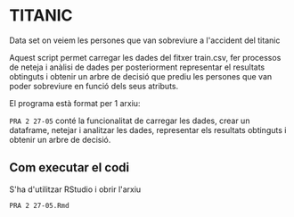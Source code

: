 # TITANIC
Data set on veiem les persones que van sobreviure a l'accident del titanic


Aquest script permet carregar les dades del fitxer train.csv, fer processos de neteja i anàlisi de dades per posteriorment representar el resultats obtinguts i obtenir un arbre de decisió que prediu les persones que van poder sobreviure en funció dels seus atributs.

El programa està format per 1 arxiu:

`PRA 2 27-05` conté la funcionalitat de carregar les dades, crear un dataframe, netejar i analitzar les dades, representar els resultats obtinguts i obtenir un arbre de decisió.

## Com executar el codi

S'ha d'utilitzar RStudio i obrir l'arxiu

```
PRA 2 27-05.Rmd
```
